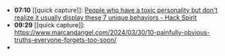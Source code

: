 - **07:10** [[quick capture]]:  [People who have a toxic personality but don't realize it usually display these 7 unique behaviors - Hack Spirit](https://hackspirit.com/people-who-have-a-toxic-personality-but-dont-realize-it-usually-display-these-unique-behaviors/)
- **09:29** [[quick capture]]:  https://www.marcandangel.com/2024/03/30/10-painfully-obvious-truths-everyone-forgets-too-soon/
-